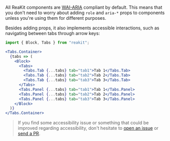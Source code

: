 All ReaKit components are [WAI-ARIA](https://en.wikipedia.org/wiki/WAI-ARIA) compliant by default. This means that you don't need to worry about adding `role` and `aria-*` props to components unless you're using them for different purposes.

Besides adding props, it also implements accessible interactions, such as navigating between tabs through arrow keys:

```jsx
import { Block, Tabs } from "reakit";

<Tabs.Container>
  {tabs => (
    <Block>
      <Tabs>
        <Tabs.Tab {...tabs} tab="tab1">Tab 1</Tabs.Tab>
        <Tabs.Tab {...tabs} tab="tab2">Tab 2</Tabs.Tab>
        <Tabs.Tab {...tabs} tab="tab3">Tab 3</Tabs.Tab>
      </Tabs>
      <Tabs.Panel {...tabs} tab="tab1">Tab 1</Tabs.Panel>
      <Tabs.Panel {...tabs} tab="tab2">Tab 2</Tabs.Panel>
      <Tabs.Panel {...tabs} tab="tab3">Tab 3</Tabs.Panel>
    </Block>
  )}
</Tabs.Container>
```

> If you find some accessibility issue or something that could be improved regarding accessibility, don't hesitate to [open an issue](https://github.com/reakit/reakit/issues/new) or [send a PR](https://github.com/reakit/reakit/compare).